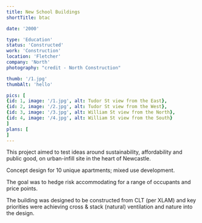 ```yaml
---
title: New School Buildings
shortTitle: btac

date: '2000'

type: 'Education'
status: 'Constructed'
work: 'Construction'
location: 'Fletcher'
company: 'North'
photography: "credit - North Construction"

thumb: '/1.jpg'
thumbAlt: 'hello'

pics: [
{id: 1, image: '/1.jpg', alt: Tudor St view from the East},
{id: 2, image: '/2.jpg', alt: Tudor St view from the West},
{id: 3, image: '/3.jpg', alt: William St view from the North},
{id: 4, image: '/4.jpg', alt: William St view from the South}
]
plans: [
]
---
```

This project aimed to test ideas around sustainability, affordability and public good, on urban-infill site in the heart of Newcastle.

Concept design for 10 unique apartments; mixed use development.

The goal was to hedge risk accommodating for a range of occupants and price points.

The building was designed to be constructed from CLT (per XLAM) and key priorities were achieving cross & stack (natural) ventilation and nature into the design.